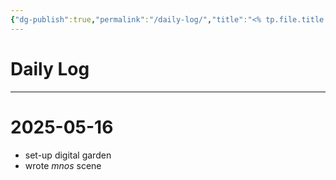 ```yaml
---
{"dg-publish":true,"permalink":"/daily-log/","title":"<% tp.file.title %>","tags":["garden","timeline","dailylog"]}
---
```



# Daily Log

---

# 2025-05-16
- set-up digital garden
- wrote *mnos* scene